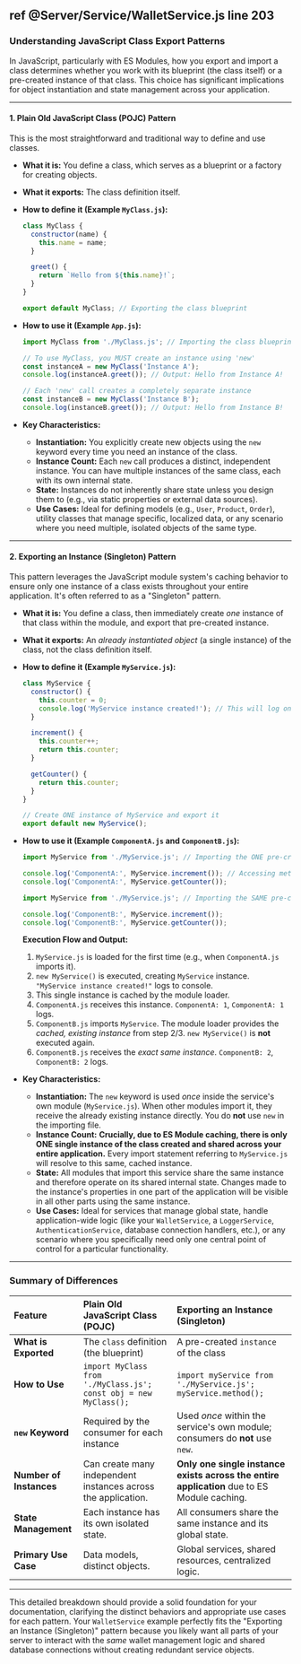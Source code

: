 ref @Server/Service/WalletService.js line 203
---

### **Understanding JavaScript Class Export Patterns**

In JavaScript, particularly with ES Modules, how you export and import a class determines whether you work with its blueprint (the class itself) or a pre-created instance of that class. This choice has significant implications for object instantiation and state management across your application.

---

#### 1. **Plain Old JavaScript Class (POJC) Pattern**

This is the most straightforward and traditional way to define and use classes.

*   **What it is:** You define a class, which serves as a blueprint or a factory for creating objects.
*   **What it exports:** The class definition itself.
*   **How to define it (Example `MyClass.js`):**
    ```javascript MyClass.js
    class MyClass {
      constructor(name) {
        this.name = name;
      }

      greet() {
        return `Hello from ${this.name}!`;
      }
    }

    export default MyClass; // Exporting the class blueprint
    ```
*   **How to use it (Example `App.js`):**
    ```javascript App.js
    import MyClass from './MyClass.js'; // Importing the class blueprint

    // To use MyClass, you MUST create an instance using 'new'
    const instanceA = new MyClass('Instance A');
    console.log(instanceA.greet()); // Output: Hello from Instance A!

    // Each 'new' call creates a completely separate instance
    const instanceB = new MyClass('Instance B');
    console.log(instanceB.greet()); // Output: Hello from Instance B!
    ```

*   **Key Characteristics:**
    *   **Instantiation:** You explicitly create new objects using the `new` keyword every time you need an instance of the class.
    *   **Instance Count:** Each `new` call produces a distinct, independent instance. You can have multiple instances of the same class, each with its own internal state.
    *   **State:** Instances do not inherently share state unless you design them to (e.g., via static properties or external data sources).
    *   **Use Cases:** Ideal for defining models (e.g., `User`, `Product`, `Order`), utility classes that manage specific, localized data, or any scenario where you need multiple, isolated objects of the same type.

---

#### 2. **Exporting an Instance (Singleton) Pattern**

This pattern leverages the JavaScript module system's caching behavior to ensure only one instance of a class exists throughout your entire application. It's often referred to as a "Singleton" pattern.

*   **What it is:** You define a class, then immediately create *one* instance of that class within the module, and export that pre-created instance.
*   **What it exports:** An *already instantiated object* (a single instance) of the class, not the class definition itself.
*   **How to define it (Example `MyService.js`):**
    ```javascript MyService.js
    class MyService {
      constructor() {
        this.counter = 0;
        console.log('MyService instance created!'); // This will log only once
      }

      increment() {
        this.counter++;
        return this.counter;
      }

      getCounter() {
        return this.counter;
      }
    }

    // Create ONE instance of MyService and export it
    export default new MyService();
    ```
*   **How to use it (Example `ComponentA.js` and `ComponentB.js`):**

    ```javascript ComponentA.js
    import MyService from './MyService.js'; // Importing the ONE pre-created instance

    console.log('ComponentA:', MyService.increment()); // Accessing methods directly
    console.log('ComponentA:', MyService.getCounter());
    ```

    ```javascript ComponentB.js
    import MyService from './MyService.js'; // Importing the SAME pre-created instance

    console.log('ComponentB:', MyService.increment());
    console.log('ComponentB:', MyService.getCounter());
    ```

    **Execution Flow and Output:**
    1.  `MyService.js` is loaded for the first time (e.g., when `ComponentA.js` imports it).
    2.  `new MyService()` is executed, creating `MyService` instance. `"MyService instance created!"` logs to console.
    3.  This single instance is cached by the module loader.
    4.  `ComponentA.js` receives this instance. `ComponentA: 1`, `ComponentA: 1` logs.
    5.  `ComponentB.js` imports `MyService`. The module loader provides the *cached, existing instance* from step 2/3. `new MyService()` is **not** executed again.
    6.  `ComponentB.js` receives the *exact same instance*. `ComponentB: 2`, `ComponentB: 2` logs.

*   **Key Characteristics:**
    *   **Instantiation:** The `new` keyword is used *once* inside the service's own module (`MyService.js`). When other modules import it, they receive the already existing instance directly. You do **not** use `new` in the importing file.
    *   **Instance Count:** **Crucially, due to ES Module caching, there is only ONE single instance of the class created and shared across your entire application.** Every import statement referring to `MyService.js` will resolve to this same, cached instance.
    *   **State:** All modules that import this service share the same instance and therefore operate on its shared internal state. Changes made to the instance's properties in one part of the application will be visible in all other parts using the same instance.
    *   **Use Cases:** Ideal for services that manage global state, handle application-wide logic (like your `WalletService`, a `LoggerService`, `AuthenticationService`, database connection handlers, etc.), or any scenario where you specifically need only one central point of control for a particular functionality.

---

### **Summary of Differences**

| Feature              | Plain Old JavaScript Class (POJC)                  | Exporting an Instance (Singleton)         |
| :------------------- | :------------------------------------------------- | :---------------------------------------- |
| **What is Exported** | The `class` definition (the blueprint)             | A pre-created `instance` of the class     |
| **How to Use**       | `import MyClass from './MyClass.js';`<br>`const obj = new MyClass();` | `import myService from './MyService.js';`<br>`myService.method();` |
| **`new` Keyword**    | Required by the consumer for each instance         | Used *once* within the service's own module; consumers do **not** use `new`. |
| **Number of Instances**| Can create many independent instances across the application. | **Only one single instance exists across the entire application** due to ES Module caching. |
| **State Management** | Each instance has its own isolated state.          | All consumers share the same instance and its global state. |
| **Primary Use Case** | Data models, distinct objects.                     | Global services, shared resources, centralized logic. |

---

This detailed breakdown should provide a solid foundation for your documentation, clarifying the distinct behaviors and appropriate use cases for each pattern. Your `WalletService` example perfectly fits the "Exporting an Instance (Singleton)" pattern because you likely want all parts of your server to interact with the *same* wallet management logic and shared database connections without creating redundant service objects.